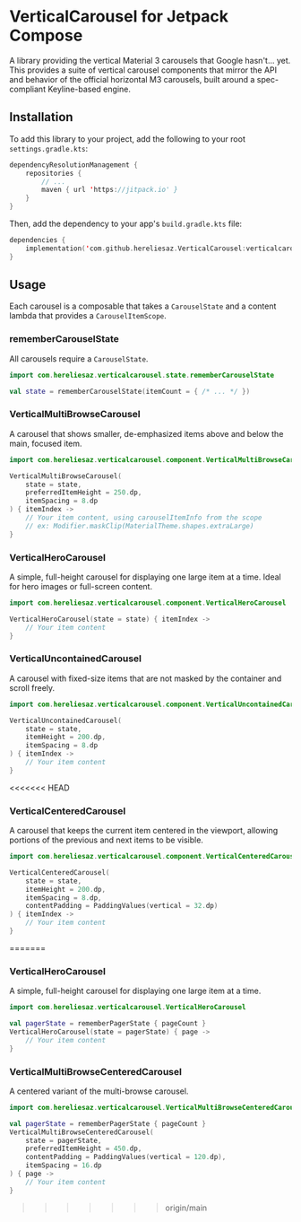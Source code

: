 # VerticalCarousel for Jetpack Compose

A library providing the vertical Material 3 carousels that Google hasn't... yet. This provides a suite of vertical carousel components that mirror the API and behavior of the official horizontal M3 carousels, built around a spec-compliant Keyline-based engine.

## Installation

To add this library to your project, add the following to your root `settings.gradle.kts`:

```kotlin
dependencyResolutionManagement {
    repositories {
        // ...
        maven { url 'https://jitpack.io' }
    }
}
```

Then, add the dependency to your app's `build.gradle.kts` file:

```kotlin
dependencies {
    implementation('com.github.hereliesaz.VerticalCarousel:verticalcarousel:0.5.0')
}
```

## Usage

Each carousel is a composable that takes a `CarouselState` and a content lambda that provides a `CarouselItemScope`.

### rememberCarouselState

All carousels require a `CarouselState`.

```kotlin
import com.hereliesaz.verticalcarousel.state.rememberCarouselState

val state = rememberCarouselState(itemCount = { /* ... */ })
```

### VerticalMultiBrowseCarousel

A carousel that shows smaller, de-emphasized items above and below the main, focused item.

```kotlin
import com.hereliesaz.verticalcarousel.component.VerticalMultiBrowseCarousel

VerticalMultiBrowseCarousel(
    state = state,
    preferredItemHeight = 250.dp,
    itemSpacing = 8.dp
) { itemIndex ->
    // Your item content, using carouselItemInfo from the scope
    // ex: Modifier.maskClip(MaterialTheme.shapes.extraLarge)
}
```

### VerticalHeroCarousel

A simple, full-height carousel for displaying one large item at a time. Ideal for hero images or full-screen content.

```kotlin
import com.hereliesaz.verticalcarousel.component.VerticalHeroCarousel

VerticalHeroCarousel(state = state) { itemIndex ->
    // Your item content
}
```

### VerticalUncontainedCarousel

A carousel with fixed-size items that are not masked by the container and scroll freely.

```kotlin
import com.hereliesaz.verticalcarousel.component.VerticalUncontainedCarousel

VerticalUncontainedCarousel(
    state = state,
    itemHeight = 200.dp,
    itemSpacing = 8.dp
) { itemIndex ->
    // Your item content
}
```

<<<<<<< HEAD
### VerticalCenteredCarousel

A carousel that keeps the current item centered in the viewport, allowing portions of the previous and next items to be visible.

```kotlin
import com.hereliesaz.verticalcarousel.component.VerticalCenteredCarousel

VerticalCenteredCarousel(
    state = state,
    itemHeight = 200.dp,
    itemSpacing = 8.dp,
    contentPadding = PaddingValues(vertical = 32.dp)
) { itemIndex ->
    // Your item content
}
```
=======
### VerticalHeroCarousel

A simple, full-height carousel for displaying one large item at a time.

```kotlin
import com.hereliesaz.verticalcarousel.VerticalHeroCarousel

val pagerState = rememberPagerState { pageCount }
VerticalHeroCarousel(state = pagerState) { page ->
    // Your item content
}
```

### VerticalMultiBrowseCenteredCarousel

A centered variant of the multi-browse carousel.

```kotlin
import com.hereliesaz.verticalcarousel.VerticalMultiBrowseCenteredCarousel

val pagerState = rememberPagerState { pageCount }
VerticalMultiBrowseCenteredCarousel(
    state = pagerState,
    preferredItemHeight = 450.dp,
    contentPadding = PaddingValues(vertical = 120.dp),
    itemSpacing = 16.dp
) { page ->
    // Your item content
}
```
>>>>>>> origin/main
